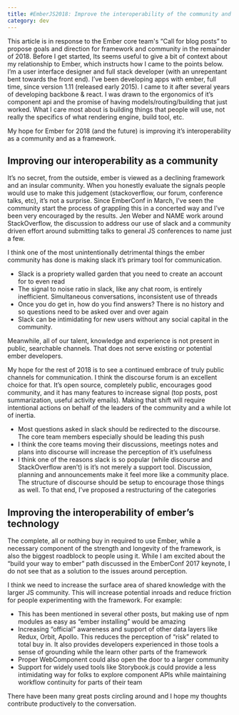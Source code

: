 ```yaml
---
title: #EmberJS2018: Improve the interoperability of the community and the framework
category: dev
---
```

This article is in response to the Ember core team's “Call for blog posts” to propose goals and direction for framework and community in the remainder of 2018. Before I get started, Its seems useful to give a bit of context about my relationship to Ember, which instructs how I came to the points below. I’m a user interface designer and full stack developer (with an unrepentant bent towards the front end). I’ve been developing apps with ember, full time, since version 1.11 (released early 2015). I came to it after several years of developing backbone & react. I was drawn to the ergonomics of it’s component api and the promise of having models/routing/building that just worked. What I care most about is building things that people will use, not really the specifics of what rendering engine, build tool, etc.

My hope for Ember for 2018 (and the future) is improving it’s interoperability as a community and as a framework.

## Improving our interoperability as a community

It’s no secret, from the outside, ember is viewed as a declining framework and an insular community. When you honestly evaluate the signals people would use to make this judgement (stackoverflow, our forum, conference talks, etc), it’s not a surprise. Since EmberConf in March, I’ve seen the community start the process of grappling this in a concerted way and I’ve been very encouraged by the results. Jen Weber and NAME work around StackOverflow, the discussion to address our use of slack and a community driven effort around submitting talks to general JS conferences to name just a few. 

I think one of the most unintentionally detrimental things the ember community has done is making slack it’s primary tool for communication. 

* Slack is a propriety walled garden that you need to create an account for to even read
* The signal to noise ratio in slack, like any chat room, is entirely inefficient. Simultaneous conversations, inconsistent use of threads
* Once you do get in, how do you find answers? There is no history and so questions need to be asked over and over again
* Slack can be intimidating for new users without any social capital in the community. 

Meanwhile, all of our talent, knowledge and experience is not present in public, searchable channels. That does not serve existing or potential ember developers.

My hope for the rest of 2018 is to see a continued embrace of truly public channels for communication. I think the discourse forum is an excellent choice for that. It’s open source, completely public, encourages good community, and it has many features to increase signal (top posts, post summarization, useful activity emails). Making that shift will require intentional actions on behalf of the leaders of the community and a while lot of inertia.

* Most questions asked in slack should be redirected to the discourse. The core team members especially should be leading this push
* I think the core teams moving their discussions, meetings notes and plans into discourse will increase the perception of it’s usefulness
* I think one of the reasons slack is so popular (while discourse and StackOverflow aren’t) is it’s not merely a support tool. Discussion, planning and announcements make it feel more like a community place. The structure of discourse should be setup to encourage those things as well. To that end, I’ve proposed a restructuring of the categories

## Improving the interoperability of ember’s technology

The complete, all or nothing buy in required to use Ember, while a necessary component of the strength and longevity of the framework, is also the biggest roadblock to people using it. While I am excited about the “build your way to ember” path discussed in the EmberConf 2017 keynote, I do not see that as a solution to the issues around perception. 

I think we need to increase the surface area of shared knowledge with the larger JS community. This will increase potential inroads and reduce friction for people experimenting with the framework. For example:

* This has been mentioned in several other posts, but making use of npm modules as easy as “ember installing” would be amazing
* Increasing “official” awareness and support of other data layers like Redux, Orbit, Apollo. This reduces the perception of “risk” related to total buy in. It also provides developers experienced in those tools a sense of grounding while the learn other parts of the framework
* Proper WebComponent could also open the door to a larger community
* Support for widely used tools like Storybook.js could provide a less intimidating way for folks to explore component APIs while maintaining workflow continuity for parts of their team

There have been many great posts circling around and I hope my thoughts contribute productively to the conversation. 

